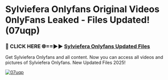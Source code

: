 # Sylviefera Onlyfans Original Videos 0nlyFans Leaked - Files Updated! (07uqp)

<h3>🔴 CLICK HERE 🌐==►► <a href="https://tinyurl.com/ehrbuxhb" rel="nofollow">Sylviefera Onlyfans Updated Files</a></h3>

Get Sylviefera Onlyfans and all content. Now you can access all videos and pictures of Sylviefera Onlyfans. New Updated Files 2025!

[![07uqp](https://i.imgur.com/lVYEuWS.gif)](https://tinyurl.com/ehrbuxhb)
